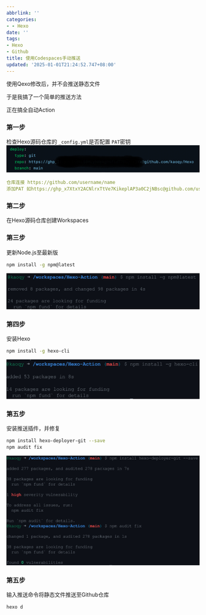 ```yaml
---
abbrlink: ''
categories:
- - Hexo
date: ''
tags:
- Hexo
- Github
title: 使用Codespaces手动推送
updated: '2025-01-01T21:24:52.747+08:00'
---
```

使用Qexo修改后，并不会推送静态文件

于是我搞了一个简单的推送方法

正在搞全自动Action

### 第一步

检查Hexo源码仓库的 `_config.yml`是否配置 `PAT`密钥 ![](https://raw.githubusercontent.com/kaoqy/Image/refs/heads/main/25/1/IMG_5019.jpeg)

```yaml
仓库连接 https://github.com/username/name
添加PAT 如https://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@github.com/username/name
```

### 第二步

在Hexo源码仓库创建Workspaces

### 第三步

更新Node.js至最新版

```bash
npm install -g npm@latest
```

![](https://raw.githubusercontent.com/kaoqy/Image/refs/heads/main/25/1/IMG_5020.jpeg)

### 第四步

安装Hexo

```bash
npm install -g hexo-cli
```

![](https://raw.githubusercontent.com/kaoqy/Image/refs/heads/main/25/1/IMG_5022.jpeg)

### 第五步

安装推送插件，并修复

```bash
npm install hexo-deployer-git --save
npm audit fix
```

![](https://raw.githubusercontent.com/kaoqy/Image/refs/heads/main/25/1/IMG_5023.jpeg)

### 第五步

输入推送命令将静态文件推送至Github仓库

```bash
hexo d
```
